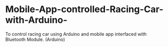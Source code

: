 # Mobile-App-controlled-Racing-Car-with-Arduino-
To control racing car using Arduino and mobile app interfaced with Bluetooth Module. (Arduino)
